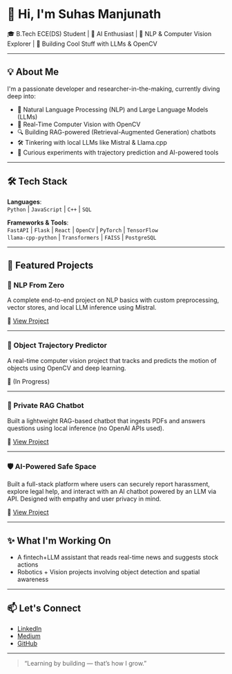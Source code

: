 # 👋 Hi, I'm Suhas Manjunath

🎓 B.Tech ECE(DS) Student | 🤖 AI Enthusiast | 🧠 NLP & Computer Vision Explorer | 🚀 Building Cool Stuff with LLMs & OpenCV

---

## 💡 About Me

I'm a passionate developer and researcher-in-the-making, currently diving deep into:

- 🧠 Natural Language Processing (NLP) and Large Language Models (LLMs)
- 🎥 Real-Time Computer Vision with OpenCV
- 🔍 Building RAG-powered (Retrieval-Augmented Generation) chatbots
- 🛠️ Tinkering with local LLMs like Mistral & Llama.cpp
- 🧪 Curious experiments with trajectory prediction and AI-powered tools

---

## 🛠️ Tech Stack

**Languages**:  
`Python` | `JavaScript` | `C++` | `SQL`

**Frameworks & Tools**:  
`FastAPI` | `Flask` | `React` | `OpenCV` | `PyTorch` | `TensorFlow`  
`llama-cpp-python` | `Transformers` | `FAISS` | `PostgreSQL` 

---

## 📌 Featured Projects

### 🧾 NLP From Zero
A complete end-to-end project on NLP basics with custom preprocessing, vector stores, and local LLM inference using Mistral.

🔗 [View Project](https://github.com/suhas1403/nlp-from-zero.git)

---

### 🎯 Object Trajectory Predictor
A real-time computer vision project that tracks and predicts the motion of objects using OpenCV and deep learning.

🚧 (In Progress)

---

### 🤖 Private RAG Chatbot
Built a lightweight RAG-based chatbot that ingests PDFs and answers questions using local inference (no OpenAI APIs used).

🔗 [View Project](https://github.com/suhas1403/AskYourPDF.git)

---

### 🛡️ AI-Powered Safe Space
Built a full-stack platform where users can securely report harassment, explore legal help, and interact with an AI chatbot powered by an LLM via API. Designed with empathy and user privacy in mind.

🔗 [View Project](https://github.com/suhas1403/AI-Poweres_safe-space.git)

---

## ✨ What I'm Working On

- A fintech+LLM assistant that reads real-time news and suggests stock actions
- Robotics + Vision projects involving object detection and spatial awareness

---

## 📫 Let's Connect

- [LinkedIn](www.linkedin.com/in/suhas-manjunath-8316b7288)
- [Medium](https://medium.com/@suhas14353105)
- [GitHub](https://github.com/suhas1403)

---

> “Learning by building — that’s how I grow.”

